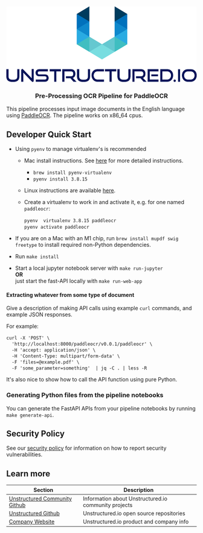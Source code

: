 <h3 align="center">
  <img src="img/unstructured_logo.png" height="200">
</h3>

<h3 align="center">
  <p>Pre-Processing OCR Pipeline for PaddleOCR</p>
</h3>


This pipeline processes input image documents in the English language using [PaddleOCR](https://github.com/PaddlePaddle/PaddleOCR).
The pipeline works on x86\_64 cpus.

## Developer Quick Start

* Using `pyenv` to manage virtualenv's is recommended
	* Mac install instructions. See [here](https://github.com/Unstructured-IO/community#mac--homebrew) for more detailed instructions.
		* `brew install pyenv-virtualenv`
	  * `pyenv install 3.8.15`
  * Linux instructions are available [here](https://github.com/Unstructured-IO/community#linux).

  * Create a virtualenv to work in and activate it, e.g. for one named `paddleocr`:

	`pyenv  virtualenv 3.8.15 paddleocr` <br />
	`pyenv activate paddleocr`

* If you are on a Mac with an M1 chip, run `brew install mupdf swig freetype` to install
  required non-Python dependencies.
* Run `make install`
* Start a local jupyter notebook server with `make run-jupyter` <br />
	**OR** <br />
	just start the fast-API locally with `make run-web-app`

#### Extracting whatever from some type of document

Give a description of making API calls using example `curl` commands, and example JSON responses.

For example:
```
curl -X 'POST' \
  'http://localhost:8000/paddleocr/v0.0.1/paddleocr' \
  -H 'accept: application/json' \
  -H 'Content-Type: multipart/form-data' \
  -F 'files=@example.pdf' \
  -F 'some_parameter=something'  | jq -C . | less -R
```

It's also nice to show how to call the API function using pure Python.

### Generating Python files from the pipeline notebooks

You can generate the FastAPI APIs from your pipeline notebooks by running `make generate-api`.

## Security Policy

See our [security policy](https://github.com/Unstructured-IO/pipeline-paddleocr/security/policy) for
information on how to report security vulnerabilities.

## Learn more

| Section | Description |
|-|-|
| [Unstructured Community Github](https://github.com/Unstructured-IO/community) | Information about Unstructured.io community projects  |
| [Unstructured Github](https://github.com/Unstructured-IO) | Unstructured.io open source repositories |
| [Company Website](https://unstructured.io) | Unstructured.io product and company info |
